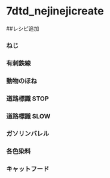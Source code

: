 # 7dtd_nejinejicreate

##レシピ追加

### ねじ

### 有刺鉄線

### 動物のほね

### 道路標識 STOP

### 道路標識 SLOW

### ガソリンバレル

### 各色染料

### キャットフード
